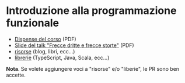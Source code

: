 # Introduzione alla programmazione funzionale

* [Dispense del corso](./fp.pdf) (PDF)
* [Slide del talk "Frecce dritte e frecce storte"](./frecce/frecce.pdf) (PDF)
* [risorse](./risorse.md) (blog, libri, ecc...)
* [librerie](./librerie.md) (TypeScript, Java, Scala, ecc...)

**Nota**. Se volete aggiungere voci a "risorse" e/o "liberie", le PR sono ben accette.
